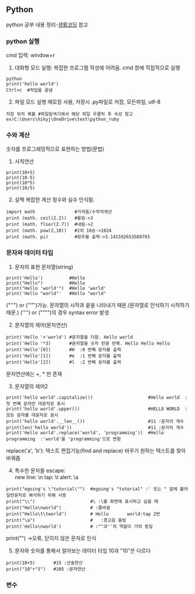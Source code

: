 ## Python

python 공부 내용 정리-[생활코딩](https://opentutorials.org/course/1) 참고


### python 실행
cmd 입력: window+r
1. 대화형 모드 실행: 복잡한 프로그램 작성에 어려움.
cmd 창에 직접적으로 실행
```
python
print('hello world')
Ctrl+c  #작업을 끝냄 
```
2. 파일 모드 실행
메모장 사용, 저장시 .py파일로 저장, 모든파일, utf-8
```
저장 위치 복붙 #파일탐색기에서 해당 파일 우클릭 후 속성 참고ex)C:\Users\hikyj\OneDrive\text\python_ruby
```


### 수와 계산
숫자를 프로그래밍적으로 표현하는 방법(문법)
1. 사칙연산
```
print(10+5)
print(10-5)
print(10*5)
print(10/5)
```
2. 살짝 복잡한 계산
정수와 실수 인식됨.
```
import math               #가져옴/수학적계산
print (math. ceil(2.2))   #올림->3
print (math. floor(2.7))  #내림->2
print (math. pow(2,10))   #2의 10승->1024
print (math. pi)          #원주율 출력->3.141592653589793
```


### 문자와 데이터 타입
1. 문자의 표현
문자열(string)
```
print('Hello')          #Hello
print("Hello")          #Hello
print("Hello 'world'")  #Hello 'world'
print('Hello "world"'   #Hello "world"
```
("''") or ('""')가능. 문자열의 시작과 끝을 나타내기 때문.(문자열로 인식하기 시작하기 때문.)
('''') or ("""")의 경우 syntax error 발생

2. 문자열의 제어(문자연산)
```
print('Hello '+'world') #문자열을 더함. Hello world
print('Hello '*3)       #문자열을 숫자 만큼 반복. Hello Hello Hello 
print('Hello'[0])       #H  :0 번째 문자를 출력
print('Hello'[1])       #e  :1 번째 문자를 출력
print('Hello'[2])       #l  :2 번째 문자를 출력
```
문자연산에는 +, * 만 존재

3. 문자열의 제어2
```
print('hello world'.capitalize())                     #Hello world  :첫 번째 문자만 대문자로 표시
print('hello world'.upper())                          #HELLO WORLD  :모든 문자를 대문자로 표시
print('hello world'.__len__())                        #11 :문자의 개수
print(len('hello world'))                             #11 :문자의 개수
print('Hello world'.replace('world', 'programming'))  #Hello programming  :'world'를 'programming'으로 변환
```
replace('a', 'b'): 텍스트 편집기능(find and replace) 바꾸기 원하는 텍스트를 찾아 바꿔줌

4. 특수한 문자들
escape: \
new line: \n
tap: \t
alert: \a
```
print("egoing's \"tutorial\"")  #egoing's "tutorial" :' 또는 " 앞에 붙어 일반문자로 해석하기 위해 사용
print("\\")                     #\ :\를 화면에 표시하고 싶을 때
print("Hello\nworld")           # :줄바꿈
print("Hello\t\tworld")         # Hello       world:tap 2번
print("\a")                     #   :경고음 울림
print('Hello\nworld')           # :""과''의 역할이 거의 동일
```
print("\") ->오류, 닫히지 않은 문자로 인식

5. 문자와 숫자를 통해서 알아보는 데이터 타입
10과 "10"은 다르다
```
print(10+5)       #15 :산술연산
print("10"+"5")   #105 :문자연산
```


### 변수
